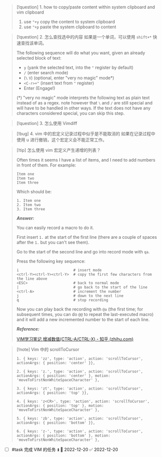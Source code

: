 >[!question] 1\. how to copy/paste content within system clipboard and vim clipboard
>
>1. use `"+y` copy the content to system clipboard
>2. use `"+p` paste the system clipboard to content

>[!question] 2\. 怎么查找选中的内容
> 如果是一个单词，可以使用 `shift+*` 快速查找该单词。
> 
> The following sequence will do what you want, given an already selected block of text:
> 
> -   `y` (yank the selected text, into the `"` register by default)
> -   `/` (enter search mode)
> -   (`\` `V`) (optional, enter "very no magic" mode*)
> -   `<C-r>+"` (insert text from `"` register)
> -   Enter (Engage!)
> 
> (*) "very no magic" mode interprets the following text as plain text instead of as a regex. note however that `\` and `/` are still special and will have to be handled in other ways. If the text does not have any characters considered special, you can skip this step.

>[!question] 3\. 怎么使用 Vimdiff

>[!bug] 4\. vim 中的宏定义记录过程中似乎是不能取消的
> 如果在记录过程中使用 u 进行撤销，这个宏定义会不能正常工作。

>[!tip] 怎么使用 vim 宏定义产生递增的列表？
>
>Often times it seems I have a list of items, and I need to add numbers in front of them. For example:
>
>```
>Item one
>Item two
>Item three
>```
>
>Which should be:
>
>```
>1. Item one
>2. Item two
>3. Item three
>```
>
> ***Answer:***
> 
>You can easily record a macro to do it.
>
>First insert `1.` at the start of the first line (there are a couple of spaces after the `1.` but you can't see them).
>
>Go to the start of the second line and go into record mode with `qa`.
>
>Press the following key sequence:
>
>```
>i                         # insert mode
><ctrl-Y><ctrl-Y><ctrl-Y>  # copy the first few characters from the line above  
><ESC>                     # back to normal mode
>|                         # go back to the start of the line
><ctrl-A>                  # increment the number
>j                         # down to the next line
>q                         # stop recording
>```
>
>Now you can play back the recording with `@a` (the first time; for subsequent times, you can do `@@` to repeat the last-executed macro) and it will add a new incremented number to the start of each line.
>
> ***Reference:***
> 
> [VIM学习笔记 增减数值(CTRL-A/CTRL-X) - 知乎 (zhihu.com)](https://zhuanlan.zhihu.com/p/146498017)

>[!note] Vim 中的 scrollToCursor
>```
>1. { keys: 'zz', type: 'action', action: 'scrollToCursor', actionArgs: { position: 'center' }},
>
>2. { keys: 'z.', type: 'action', action: 'scrollToCursor', actionArgs: { position: 'center' }, motion: 'moveToFirstNonWhiteSpaceCharacter' },
>
>3. { keys: 'zt', type: 'action', action: 'scrollToCursor', actionArgs: { position: 'top' }},
>
>4. { keys: 'z<CR>', type: 'action', action: 'scrollToCursor', actionArgs: { position: 'top' }, motion: 'moveToFirstNonWhiteSpaceCharacter' },
>
>5. { keys: 'zb', type: 'action', action: 'scrollToCursor', actionArgs: { position: 'bottom' }},
>
>6. { keys: 'z-', type: 'action', action: 'scrollToCursor', actionArgs: { position: 'bottom' }, motion: 'moveToFirstNonWhiteSpaceCharacter' },
>```
>

- [ ] #task 完成 VIM 的任务 ⏫ 🛫 2022-12-20 ✅ 2022-12-20
